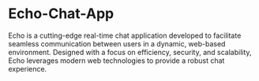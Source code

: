 # Echo-Chat-App
Echo is a cutting-edge real-time chat application developed to facilitate seamless communication between users in a dynamic, web-based environment. Designed with a focus on efficiency, security, and scalability, Echo leverages modern web technologies to provide a robust chat experience. 
